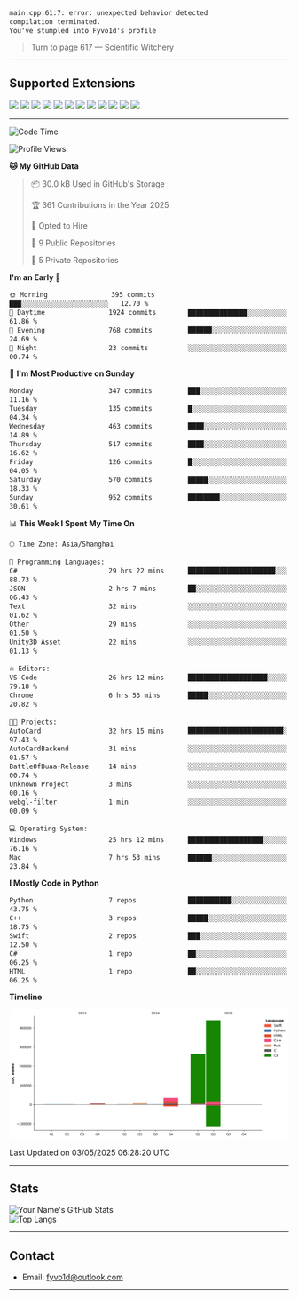 ```
main.cpp:61:7: error: unexpected behavior detected
compilation terminated.
You've stumpled into Fyvo1d's profile
```

> Turn to page 617 — Scientific Witchery

---

## Supported Extensions

<p align="left">
  <img src="https://cdn.jsdelivr.net/gh/devicons/devicon/icons/cplusplus/cplusplus-original.svg" height="40" />
  <img src="https://cdn.jsdelivr.net/gh/devicons/devicon/icons/csharp/csharp-original.svg" height="40" />
  <img src="https://cdn.jsdelivr.net/gh/devicons/devicon/icons/python/python-original.svg" height="40" />
  <img src="https://cdn.jsdelivr.net/gh/devicons/devicon/icons/swift/swift-original.svg" height="40" />
  <img src="https://cdn.jsdelivr.net/gh/devicons/devicon/icons/git/git-original.svg" height="40" />
  <img src="https://cdn.jsdelivr.net/gh/devicons/devicon/icons/vscode/vscode-original.svg" height="40" />
  <img src="https://www.vulkan.org/user/themes/vulkan/images/logo/vulkan-logo.svg" height="40" />
  <img src="https://cdn.jsdelivr.net/gh/devicons/devicon/icons/opengl/opengl-original.svg" height="40" />
  <img src="https://cdn.jsdelivr.net/gh/devicons/devicon/icons/pytorch/pytorch-original.svg" height="40" />
  <img src="https://cdn.jsdelivr.net/gh/devicons/devicon/icons/unity/unity-original.svg" height="40" />
  <img src="https://cdn.jsdelivr.net/gh/devicons/devicon/icons/unrealengine/unrealengine-original.svg" height="40" />
  <img src="https://cdn.jsdelivr.net/gh/devicons/devicon/icons/cmake/cmake-original.svg" height="40" />
</p>


---

<!--START_SECTION:waka-->
![Code Time](http://img.shields.io/badge/Code%20Time-109%20hrs%2053%20mins-blue)

![Profile Views](http://img.shields.io/badge/Profile%20Views-3-blue)

**🐱 My GitHub Data** 

> 📦 30.0 kB Used in GitHub's Storage 
 > 
> 🏆 361 Contributions in the Year 2025
 > 
> 💼 Opted to Hire
 > 
> 📜 9 Public Repositories 
 > 
> 🔑 5 Private Repositories 
 > 
**I'm an Early 🐤** 

```text
🌞 Morning                395 commits         ███░░░░░░░░░░░░░░░░░░░░░░   12.70 % 
🌆 Daytime                1924 commits        ███████████████░░░░░░░░░░   61.86 % 
🌃 Evening                768 commits         ██████░░░░░░░░░░░░░░░░░░░   24.69 % 
🌙 Night                  23 commits          ░░░░░░░░░░░░░░░░░░░░░░░░░   00.74 % 
```
📅 **I'm Most Productive on Sunday** 

```text
Monday                   347 commits         ███░░░░░░░░░░░░░░░░░░░░░░   11.16 % 
Tuesday                  135 commits         █░░░░░░░░░░░░░░░░░░░░░░░░   04.34 % 
Wednesday                463 commits         ████░░░░░░░░░░░░░░░░░░░░░   14.89 % 
Thursday                 517 commits         ████░░░░░░░░░░░░░░░░░░░░░   16.62 % 
Friday                   126 commits         █░░░░░░░░░░░░░░░░░░░░░░░░   04.05 % 
Saturday                 570 commits         █████░░░░░░░░░░░░░░░░░░░░   18.33 % 
Sunday                   952 commits         ████████░░░░░░░░░░░░░░░░░   30.61 % 
```


📊 **This Week I Spent My Time On** 

```text
🕑︎ Time Zone: Asia/Shanghai

💬 Programming Languages: 
C#                       29 hrs 22 mins      ██████████████████████░░░   88.73 % 
JSON                     2 hrs 7 mins        ██░░░░░░░░░░░░░░░░░░░░░░░   06.43 % 
Text                     32 mins             ░░░░░░░░░░░░░░░░░░░░░░░░░   01.62 % 
Other                    29 mins             ░░░░░░░░░░░░░░░░░░░░░░░░░   01.50 % 
Unity3D Asset            22 mins             ░░░░░░░░░░░░░░░░░░░░░░░░░   01.13 % 

🔥 Editors: 
VS Code                  26 hrs 12 mins      ████████████████████░░░░░   79.18 % 
Chrome                   6 hrs 53 mins       █████░░░░░░░░░░░░░░░░░░░░   20.82 % 

🐱‍💻 Projects: 
AutoCard                 32 hrs 15 mins      ████████████████████████░   97.43 % 
AutoCardBackend          31 mins             ░░░░░░░░░░░░░░░░░░░░░░░░░   01.57 % 
BattleOfBuaa-Release     14 mins             ░░░░░░░░░░░░░░░░░░░░░░░░░   00.74 % 
Unknown Project          3 mins              ░░░░░░░░░░░░░░░░░░░░░░░░░   00.16 % 
webgl-filter             1 min               ░░░░░░░░░░░░░░░░░░░░░░░░░   00.09 % 

💻 Operating System: 
Windows                  25 hrs 12 mins      ███████████████████░░░░░░   76.16 % 
Mac                      7 hrs 53 mins       ██████░░░░░░░░░░░░░░░░░░░   23.84 % 
```

**I Mostly Code in Python** 

```text
Python                   7 repos             ███████████░░░░░░░░░░░░░░   43.75 % 
C++                      3 repos             █████░░░░░░░░░░░░░░░░░░░░   18.75 % 
Swift                    2 repos             ███░░░░░░░░░░░░░░░░░░░░░░   12.50 % 
C#                       1 repo              ██░░░░░░░░░░░░░░░░░░░░░░░   06.25 % 
HTML                     1 repo              ██░░░░░░░░░░░░░░░░░░░░░░░   06.25 % 
```



**Timeline**

![Lines of Code chart](https://raw.githubusercontent.com/FyVoid/FyVoid/main/assets/bar_graph.png)


 Last Updated on 03/05/2025 06:28:20 UTC
<!--END_SECTION:waka-->

---

## Stats

![Your Name's GitHub Stats](https://github-readme-stats.vercel.app/api?username=fyvoid&show_icons=true&theme=tokyonight)  
![Top Langs](https://github-readme-stats.vercel.app/api/top-langs/?username=fyvoid&layout=compact&theme=tokyonight)

---

## Contact

- Email: [fyvo1d@outlook.com](fyvo1d@outlook.com)  

---
